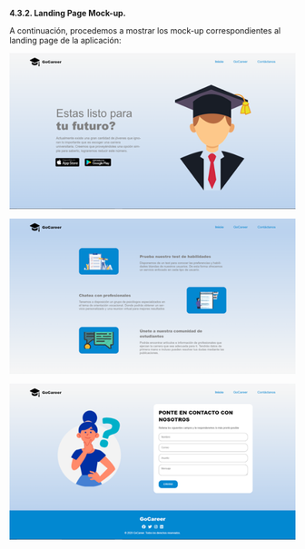 **4.3.2. Landing Page Mock-up.**

A continuación, procedemos a mostrar los mock-up correspondientes al landing page de la aplicación:

![lpm1](/Images/lpmock1.png)

![lpm2](/Images/lpmock2.png)

![lpm3](/Images/lpmock3.png)